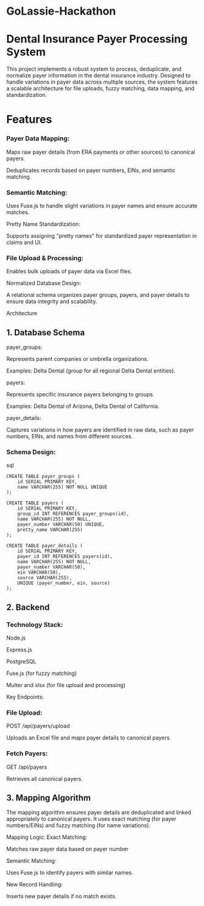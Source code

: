 # GoLassie-Hackathon

# Dental Insurance Payer Processing System
This project implements a robust system to process, deduplicate, and normalize payer information in the dental insurance industry. Designed to handle variations in payer data across multiple sources, the system features a scalable architecture for file uploads, fuzzy matching, data mapping, and standardization.

# Features
### Payer Data Mapping:

Maps raw payer details (from ERA payments or other sources) to canonical payers.

Deduplicates records based on payer numbers, EINs, and semantic matching.

### Semantic Matching:

Uses Fuse.js to handle slight variations in payer names and ensure accurate matches.

Pretty Name Standardization:

Supports assigning "pretty names" for standardized payer representation in claims and UI.

### File Upload & Processing:

Enables bulk uploads of payer data via Excel files.

Normalized Database Design:

A relational schema organizes payer groups, payers, and payer details to ensure data integrity and scalability.

Architecture
## 1. Database Schema
payer_groups:

Represents parent companies or umbrella organizations.

Examples: Delta Dental (group for all regional Delta Dental entities).

payers:

Represents specific insurance payers belonging to groups.

Examples: Delta Dental of Arizona, Delta Dental of California.

payer_details:

Captures variations in how payers are identified in raw data, such as payer numbers, EINs, and names from different sources.

### Schema Design:
sql
```
CREATE TABLE payer_groups (
    id SERIAL PRIMARY KEY,
    name VARCHAR(255) NOT NULL UNIQUE
);

CREATE TABLE payers (
    id SERIAL PRIMARY KEY,
    group_id INT REFERENCES payer_groups(id),
    name VARCHAR(255) NOT NULL,
    payer_number VARCHAR(50) UNIQUE,
    pretty_name VARCHAR(255)
);

CREATE TABLE payer_details (
    id SERIAL PRIMARY KEY,
    payer_id INT REFERENCES payers(id),
    name VARCHAR(255) NOT NULL,
    payer_number VARCHAR(50),
    ein VARCHAR(50),
    source VARCHAR(255),
    UNIQUE (payer_number, ein, source)
);
```
## 2. Backend
### Technology Stack:

Node.js

Express.js

PostgreSQL

Fuse.js (for fuzzy matching)

Multer and xlsx (for file upload and processing)

Key Endpoints:
### File Upload:

POST /api/payers/upload

Uploads an Excel file and maps payer details to canonical payers.

### Fetch Payers:

GET /api/payers

Retrieves all canonical payers.

## 3. Mapping Algorithm
The mapping algorithm ensures payer details are deduplicated and linked appropriately to canonical payers. It uses exact matching (for payer numbers/EINs) and fuzzy matching (for name variations).

Mapping Logic:
Exact Matching:

Matches raw payer data based on payer number 

Semantic Matching:

Uses Fuse.js to identify payers with similar names.

New Record Handling:

Inserts new payer details if no match exists.
